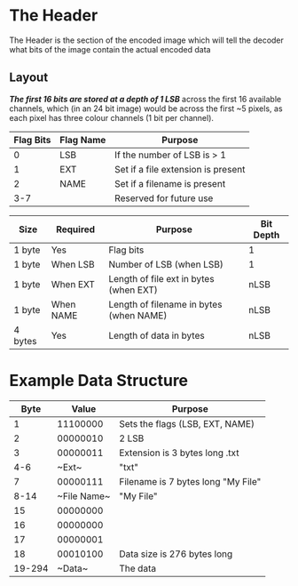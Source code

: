 # The Header
The Header is the section of the encoded image which will tell the decoder what bits of the image contain the actual 
encoded data

## Layout
**_The first 16 bits are stored at a depth of 1 LSB_** across the first 16 available channels, which (in an 24 bit
 image) would be across the first ~5 pixels, as each pixel has three colour channels (1 bit per channel).

Flag Bits | Flag Name |Purpose
------|------ | -------------
0 | LSB|If the number of LSB is > 1
1 | EXT |Set if a file extension is present
2 | NAME |  Set if a filename is present
3-7 | |Reserved for future use


Size | Required | Purpose | Bit Depth
---|---|---|---
1 byte | Yes | Flag bits | 1
1 byte | When LSB | Number of LSB (when LSB) | 1
1 byte | When EXT | Length of file ext in bytes (when EXT) | nLSB
1 byte | When NAME | Length of filename in bytes (when NAME) | nLSB
4 bytes | Yes | Length of data in bytes | nLSB
 

# Example Data Structure
Byte | Value | Purpose
----|-------|------------
1 | 11100000 | Sets the flags (LSB, EXT, NAME)
2 | 00000010 | 2 LSB
3 | 00000011 | Extension is 3 bytes long .txt
4-6 | ~Ext~ | "txt"
7 | 00000111 | Filename is 7 bytes long "My File"
8-14 | ~File Name~ | "My File"
15 | 00000000 | 
16 | 00000000 | 
17 | 00000001 | 
18 | 00010100 | Data size is 276 bytes long
19-294 | ~Data~ | The data






